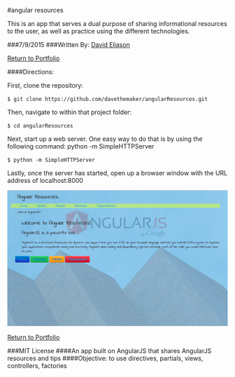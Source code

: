 #angular resources

This is an app that serves a dual purpose of sharing informational resources to the user, as well as practice using the different technologies.

###7/9/2015
###Written By: [David Eliason](http://www.thedavideliason.com)

[Return to Portfolio](https://davideliason.github.io/)

####Directions: 

First, clone the repository:
```
$ git clone https://github.com/davethemaker/angularResources.git 
```
Then, navigate to within that project folder:
```
$ cd angularResources
```
Next, start up a web server. One easy way to do that is by using the following command: python -m SimpleHTTPServer
```
$ python -m SimpleHTTPServer
```
Lastly, once the server has started, open up a browser window with the URL address of localhost:8000

![angularResources](./angularResources.png "angular resources")

[Return to Portfolio](https://davideliason.github.io/)

###MIT License
####An app built on AngularJS that shares AngularJS resources and tips
####Objective: to use directives, partials, views, controllers, factories
